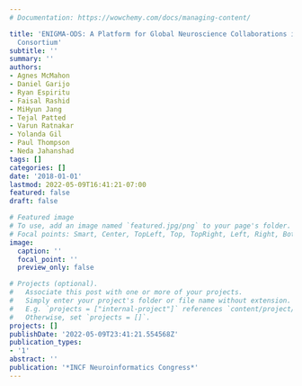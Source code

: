 ```yaml
---
# Documentation: https://wowchemy.com/docs/managing-content/

title: 'ENIGMA-ODS: A Platform for Global Neuroscience Collaborations in the ENIGMA
  Consortium'
subtitle: ''
summary: ''
authors:
- Agnes McMahon
- Daniel Garijo
- Ryan Espiritu
- Faisal Rashid
- MiHyun Jang
- Tejal Patted
- Varun Ratnakar
- Yolanda Gil
- Paul Thompson
- Neda Jahanshad
tags: []
categories: []
date: '2018-01-01'
lastmod: 2022-05-09T16:41:21-07:00
featured: false
draft: false

# Featured image
# To use, add an image named `featured.jpg/png` to your page's folder.
# Focal points: Smart, Center, TopLeft, Top, TopRight, Left, Right, BottomLeft, Bottom, BottomRight.
image:
  caption: ''
  focal_point: ''
  preview_only: false

# Projects (optional).
#   Associate this post with one or more of your projects.
#   Simply enter your project's folder or file name without extension.
#   E.g. `projects = ["internal-project"]` references `content/project/deep-learning/index.md`.
#   Otherwise, set `projects = []`.
projects: []
publishDate: '2022-05-09T23:41:21.554568Z'
publication_types:
- '1'
abstract: ''
publication: '*INCF Neuroinformatics Congress*'
---
```

